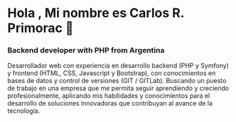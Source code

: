 <!--
**carlosprimorac/carlosprimorac** is a ✨ _special_ ✨ repository because its `README.md` (this file) appears on your GitHub profile.
-->

<h1 align="left">Hola , Mi nombre es Carlos R. Primorac 👋</h1>
<h3 align="left">Backend developer with PHP from Argentina</h3>

<p>Desarrollador web con experiencia en desarrollo backend (PHP y Symfony) y frontend (HTML, CSS, Javascript y Bootstrap), con conocimientos en bases de datos y control de versiones (GIT / GITLab). Buscando un puesto de trabajo en una empresa que me permita seguir aprendiendo y creciendo profesionalmente, aplicando mis habilidades y conocimientos para el desarrollo de soluciones innovadoras que contribuyan al avance de la tecnología.</p>


<!--
- 🔭 I’m currently working as a **Symfony Dev** at **Ministerio de Educación de la Provincia del Chaco** and as a **Teacher** at **Universidad Nacional del Nordeste**

- 🌱 I’m currently learning **Modern Javascript (ES6), Vue.js, Laravel**

- 📫 How to reach me **carlosprimorac@gmail.com**

<h3 align="left">Connect with me:</h3>
<p align="left">
<a href="https://linkedin.com/in/carlos-roberto-primorac" target="blank"><img align="center" src="https://raw.githubusercontent.com/rahuldkjain/github-profile-readme-generator/master/src/images/icons/Social/linked-in-alt.svg" alt="carlos-roberto-primorac" height="30" width="40" /></a>
</p>

### 👨‍🎓 Educación 
- [Universidad Nacional del Nordeste] **Magíster en Tecnologías de la Información** (agosto, 2022)
- [Universidad Nacional del Nordeste] **Licenciado en Sistemas de Información** (octubre, 2015)
- [Universidad Nacional del Nordeste] **Programador Universitario de Aplicaciones** (febrero, 2010)
- [Universidad Nacional del Nordeste] **Diplomado Universitario en Gestión y Desarrollo Organizacional** (junio, 2019)

### 🥇 Licencias y certificaciones

- [DevTalles] [TypeScript:Tu completa guía y manual de mano](https://cursos.devtalles.com/certificates/cl2awyry2t) 
- [DevTalles] [JavaScript Moderno: Guía para dominar el lenguaje](https://cursos.devtalles.com/certificates/23ibmrj2ad) 
- [Udemy] [ GIT+GitHub: Todo un sistema de control de versiones de cero](https://www.udemy.com/certificate/UC-472f2e55-7731-4402-aaca-46fcf278c2db/)
- [Devtalles] [Principios SOLID y Clean Code](https://cursos.devtalles.com/certificates/r7nv6qrcyp)
  
- [in Learning] [Docker esencial](https://www.linkedin.com/learning/certificates/4196df6c4b3695701def79ccc281f73b70ece874937c4cf78d0079ca8abc0ede)
  
- [in Learning] [Fundamentos de Kanban para desarrollo de software](https://www.linkedin.com/learning/certificates/7cce5aa138ffe53934e59fe7b5830ed7e712f4582a2efca62b5a75dc2e5ce95a)
- [in Learning] [Fundamentos del networking profesional](https://www.linkedin.com/learning/certificates/8540330d29a3007a7801d719b7374268db333da713df12b5d02abfab6e9973cf)

- [Centro de e-Learning UTN FRBA] [Scrum Grand Master](https://sigead.utnba.centrodeelearning.com/alumnos/validar_certificado) - ID de la credencial: CER-JF2GR3VK-823818ID

<h3 align="left">Languages and Tools:</h3>
<p align="left"> <a href="https://getbootstrap.com" target="_blank" rel="noreferrer"> <img src="https://raw.githubusercontent.com/devicons/devicon/master/icons/bootstrap/bootstrap-plain-wordmark.svg" alt="bootstrap" width="40" height="40"/> </a> <a href="https://www.w3schools.com/css/" target="_blank" rel="noreferrer"> <img src="https://raw.githubusercontent.com/devicons/devicon/master/icons/css3/css3-original-wordmark.svg" alt="css3" width="40" height="40"/> </a> <a href="https://www.docker.com/" target="_blank" rel="noreferrer"> <img src="https://raw.githubusercontent.com/devicons/devicon/master/icons/docker/docker-original-wordmark.svg" alt="docker" width="40" height="40"/> </a> <a href="https://www.w3.org/html/" target="_blank" rel="noreferrer"> <img src="https://raw.githubusercontent.com/devicons/devicon/master/icons/html5/html5-original-wordmark.svg" alt="html5" width="40" height="40"/> </a> <a href="https://developer.mozilla.org/en-US/docs/Web/JavaScript" target="_blank" rel="noreferrer"> <img src="https://raw.githubusercontent.com/devicons/devicon/master/icons/javascript/javascript-original.svg" alt="javascript" width="40" height="40"/> </a> <a href="https://www.mysql.com/" target="_blank" rel="noreferrer"> <img src="https://raw.githubusercontent.com/devicons/devicon/master/icons/mysql/mysql-original-wordmark.svg" alt="mysql" width="40" height="40"/> </a> <a href="https://www.php.net" target="_blank" rel="noreferrer"> <img src="https://raw.githubusercontent.com/devicons/devicon/master/icons/php/php-original.svg" alt="php" width="40" height="40"/> </a> <a href="https://www.postgresql.org" target="_blank" rel="noreferrer"> <img src="https://raw.githubusercontent.com/devicons/devicon/master/icons/postgresql/postgresql-original-wordmark.svg" alt="postgresql" width="40" height="40"/> </a> <a href="https://symfony.com" target="_blank" rel="noreferrer"> <img src="https://symfony.com/logos/symfony_black_03.svg" alt="symfony" width="40" height="40"/> </a> <!-- <a href="https://vuejs.org/" target="_blank" rel="noreferrer"> <img src="https://raw.githubusercontent.com/devicons/devicon/master/icons/vuejs/vuejs-original-wordmark.svg" alt="vuejs" width="40" height="40"/> </a> </p>

-->
